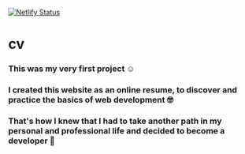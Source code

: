 [![Netlify Status](https://api.netlify.com/api/v1/badges/68988143-b32f-43f7-bd2b-d04b55298e35/deploy-status)](https://app.netlify.com/sites/codindb/deploys)

# cv

### This was my very first project :relaxed:

### I created this website as an online resume, to discover and practice the basics of web development :nerd_face:

### That's how I knew that I had to take another path in my personal and professional life and decided to become a developer :muscle:





